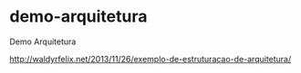 demo-arquitetura
================

Demo Arquitetura

http://waldyrfelix.net/2013/11/26/exemplo-de-estruturacao-de-arquitetura/
